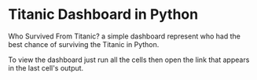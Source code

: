 # Titanic Dashboard in Python
Who Survived From Titanic? a simple dashboard represent who had the best chance of surviving the Titanic in Python.

To view the dashboard just run all the cells then open the link that appears in the last cell's output.
